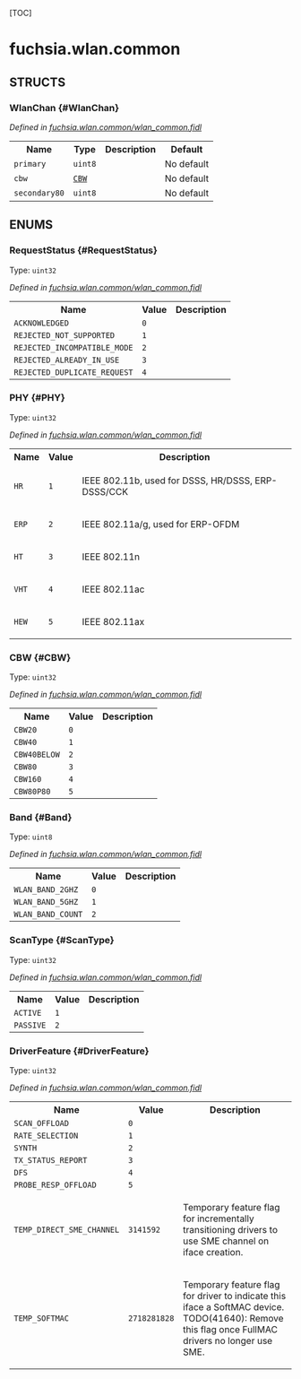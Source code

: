 [TOC]

# fuchsia.wlan.common




## **STRUCTS**

### WlanChan {#WlanChan}
*Defined in [fuchsia.wlan.common/wlan_common.fidl](https://fuchsia.googlesource.com/fuchsia/+/master/sdk/fidl/fuchsia.wlan.common/wlan_common.fidl#41)*





<table>
    <tr><th>Name</th><th>Type</th><th>Description</th><th>Default</th></tr><tr>
            <td><code>primary</code></td>
            <td>
                <code>uint8</code>
            </td>
            <td></td>
            <td>No default</td>
        </tr><tr>
            <td><code>cbw</code></td>
            <td>
                <code><a class='link' href='#CBW'>CBW</a></code>
            </td>
            <td></td>
            <td>No default</td>
        </tr><tr>
            <td><code>secondary80</code></td>
            <td>
                <code>uint8</code>
            </td>
            <td></td>
            <td>No default</td>
        </tr>
</table>



## **ENUMS**

### RequestStatus {#RequestStatus}
Type: <code>uint32</code>

*Defined in [fuchsia.wlan.common/wlan_common.fidl](https://fuchsia.googlesource.com/fuchsia/+/master/sdk/fidl/fuchsia.wlan.common/wlan_common.fidl#7)*



<table>
    <tr><th>Name</th><th>Value</th><th>Description</th></tr><tr>
            <td><code>ACKNOWLEDGED</code></td>
            <td><code>0</code></td>
            <td></td>
        </tr><tr>
            <td><code>REJECTED_NOT_SUPPORTED</code></td>
            <td><code>1</code></td>
            <td></td>
        </tr><tr>
            <td><code>REJECTED_INCOMPATIBLE_MODE</code></td>
            <td><code>2</code></td>
            <td></td>
        </tr><tr>
            <td><code>REJECTED_ALREADY_IN_USE</code></td>
            <td><code>3</code></td>
            <td></td>
        </tr><tr>
            <td><code>REJECTED_DUPLICATE_REQUEST</code></td>
            <td><code>4</code></td>
            <td></td>
        </tr></table>

### PHY {#PHY}
Type: <code>uint32</code>

*Defined in [fuchsia.wlan.common/wlan_common.fidl](https://fuchsia.googlesource.com/fuchsia/+/master/sdk/fidl/fuchsia.wlan.common/wlan_common.fidl#18)*



<table>
    <tr><th>Name</th><th>Value</th><th>Description</th></tr><tr>
            <td><code>HR</code></td>
            <td><code>1</code></td>
            <td><p>IEEE 802.11b, used for DSSS, HR/DSSS, ERP-DSSS/CCK</p>
</td>
        </tr><tr>
            <td><code>ERP</code></td>
            <td><code>2</code></td>
            <td><p>IEEE 802.11a/g, used for ERP-OFDM</p>
</td>
        </tr><tr>
            <td><code>HT</code></td>
            <td><code>3</code></td>
            <td><p>IEEE 802.11n</p>
</td>
        </tr><tr>
            <td><code>VHT</code></td>
            <td><code>4</code></td>
            <td><p>IEEE 802.11ac</p>
</td>
        </tr><tr>
            <td><code>HEW</code></td>
            <td><code>5</code></td>
            <td><p>IEEE 802.11ax</p>
</td>
        </tr></table>

### CBW {#CBW}
Type: <code>uint32</code>

*Defined in [fuchsia.wlan.common/wlan_common.fidl](https://fuchsia.googlesource.com/fuchsia/+/master/sdk/fidl/fuchsia.wlan.common/wlan_common.fidl#31)*



<table>
    <tr><th>Name</th><th>Value</th><th>Description</th></tr><tr>
            <td><code>CBW20</code></td>
            <td><code>0</code></td>
            <td></td>
        </tr><tr>
            <td><code>CBW40</code></td>
            <td><code>1</code></td>
            <td></td>
        </tr><tr>
            <td><code>CBW40BELOW</code></td>
            <td><code>2</code></td>
            <td></td>
        </tr><tr>
            <td><code>CBW80</code></td>
            <td><code>3</code></td>
            <td></td>
        </tr><tr>
            <td><code>CBW160</code></td>
            <td><code>4</code></td>
            <td></td>
        </tr><tr>
            <td><code>CBW80P80</code></td>
            <td><code>5</code></td>
            <td></td>
        </tr></table>

### Band {#Band}
Type: <code>uint8</code>

*Defined in [fuchsia.wlan.common/wlan_common.fidl](https://fuchsia.googlesource.com/fuchsia/+/master/sdk/fidl/fuchsia.wlan.common/wlan_common.fidl#47)*



<table>
    <tr><th>Name</th><th>Value</th><th>Description</th></tr><tr>
            <td><code>WLAN_BAND_2GHZ</code></td>
            <td><code>0</code></td>
            <td></td>
        </tr><tr>
            <td><code>WLAN_BAND_5GHZ</code></td>
            <td><code>1</code></td>
            <td></td>
        </tr><tr>
            <td><code>WLAN_BAND_COUNT</code></td>
            <td><code>2</code></td>
            <td></td>
        </tr></table>

### ScanType {#ScanType}
Type: <code>uint32</code>

*Defined in [fuchsia.wlan.common/wlan_common.fidl](https://fuchsia.googlesource.com/fuchsia/+/master/sdk/fidl/fuchsia.wlan.common/wlan_common.fidl#55)*



<table>
    <tr><th>Name</th><th>Value</th><th>Description</th></tr><tr>
            <td><code>ACTIVE</code></td>
            <td><code>1</code></td>
            <td></td>
        </tr><tr>
            <td><code>PASSIVE</code></td>
            <td><code>2</code></td>
            <td></td>
        </tr></table>

### DriverFeature {#DriverFeature}
Type: <code>uint32</code>

*Defined in [fuchsia.wlan.common/wlan_common.fidl](https://fuchsia.googlesource.com/fuchsia/+/master/sdk/fidl/fuchsia.wlan.common/wlan_common.fidl#60)*



<table>
    <tr><th>Name</th><th>Value</th><th>Description</th></tr><tr>
            <td><code>SCAN_OFFLOAD</code></td>
            <td><code>0</code></td>
            <td></td>
        </tr><tr>
            <td><code>RATE_SELECTION</code></td>
            <td><code>1</code></td>
            <td></td>
        </tr><tr>
            <td><code>SYNTH</code></td>
            <td><code>2</code></td>
            <td></td>
        </tr><tr>
            <td><code>TX_STATUS_REPORT</code></td>
            <td><code>3</code></td>
            <td></td>
        </tr><tr>
            <td><code>DFS</code></td>
            <td><code>4</code></td>
            <td></td>
        </tr><tr>
            <td><code>PROBE_RESP_OFFLOAD</code></td>
            <td><code>5</code></td>
            <td></td>
        </tr><tr>
            <td><code>TEMP_DIRECT_SME_CHANNEL</code></td>
            <td><code>3141592</code></td>
            <td><p>Temporary feature flag for incrementally transitioning drivers to use
SME channel on iface creation.</p>
</td>
        </tr><tr>
            <td><code>TEMP_SOFTMAC</code></td>
            <td><code>2718281828</code></td>
            <td><p>Temporary feature flag for driver to indicate this iface a SoftMAC device.
TODO(41640): Remove this flag once FullMAC drivers no longer use SME.</p>
</td>
        </tr></table>













